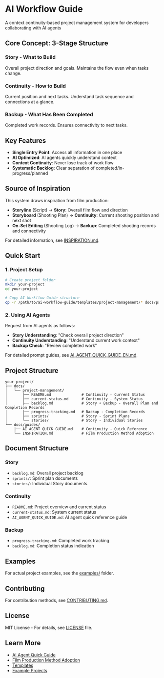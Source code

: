 # AI Workflow Guide

A context continuity-based project management system for developers collaborating with AI agents

## Core Concept: 3-Stage Structure

### Story - What to Build
Overall project direction and goals. Maintains the flow even when tasks change.

### Continuity - How to Build
Current position and next tasks. Understand task sequence and connections at a glance.

### Backup - What Has Been Completed
Completed work records. Ensures connectivity to next tasks.

## Key Features

- **Single Entry Point**: Access all information in one place
- **AI Optimized**: AI agents quickly understand context
- **Context Continuity**: Never lose track of work flow
- **Systematic Backlog**: Clear separation of completed/in-progress/planned

## Source of Inspiration

This system draws inspiration from film production:

- **Storyline** (Script) → **Story**: Overall film flow and direction
- **Storyboard** (Shooting Plan) → **Continuity**: Current shooting position and next shot
- **On-Set Editing** (Shooting Log) → **Backup**: Completed shooting records and connectivity

For detailed information, see [INSPIRATION.md](docs/guides/INSPIRATION_EN.md).

## Quick Start

### 1. Project Setup

```bash
# Create project folder
mkdir your-project
cd your-project

# Copy AI Workflow Guide structure
cp -r /path/to/ai-workflow-guide/templates/project-management/* docs/project-management/
```

### 2. Using AI Agents

Request from AI agents as follows:

- **Story Understanding**: "Check overall project direction"
- **Continuity Understanding**: "Understand current work context"
- **Backup Check**: "Review completed work"

For detailed prompt guides, see [AI_AGENT_QUICK_GUIDE_EN.md](docs/guides/AI_AGENT_QUICK_GUIDE_EN.md).

## Project Structure

```
your-project/
├── docs/
│   └── project-management/
│       ├── README.md              # Continuity - Current Status
│       ├── current-status.md      # Continuity - System Status
│       ├── backlog.md             # Story + Backup - Overall Plan and Completion Records
│       ├── progress-tracking.md   # Backup - Completion Records
│       ├── sprints/               # Story - Sprint Plans
│       └── stories/               # Story - Individual Stories
└── docs/guides/
    ├── AI_AGENT_QUICK_GUIDE.md    # Continuity - Quick Reference
    └── INSPIRATION.md             # Film Production Method Adoption
```

## Document Structure

### Story
- `backlog.md`: Overall project backlog
- `sprints/`: Sprint plan documents
- `stories/`: Individual Story documents

### Continuity
- `README.md`: Project overview and current status
- `current-status.md`: System current status
- `AI_AGENT_QUICK_GUIDE.md`: AI agent quick reference guide

### Backup
- `progress-tracking.md`: Completed work tracking
- `backlog.md`: Completion status indication

## Examples

For actual project examples, see the [examples/](examples/) folder.

## Contributing

For contribution methods, see [CONTRIBUTING.md](CONTRIBUTING.md).

## License

MIT License - For details, see [LICENSE](LICENSE) file.

## Learn More

- [AI Agent Quick Guide](docs/guides/AI_AGENT_QUICK_GUIDE.md)
- [Film Production Method Adoption](docs/guides/INSPIRATION.md)
- [Templates](templates/)
- [Example Projects](examples/)
